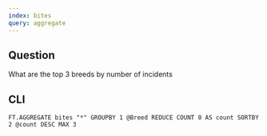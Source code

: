 ```yaml
---
index: bites
query: aggregate
---
```


## Question

What are the top 3 breeds by number of incidents

## CLI

```
FT.AGGREGATE bites "*" GROUPBY 1 @Breed REDUCE COUNT 0 AS count SORTBY 2 @count DESC MAX 3
```